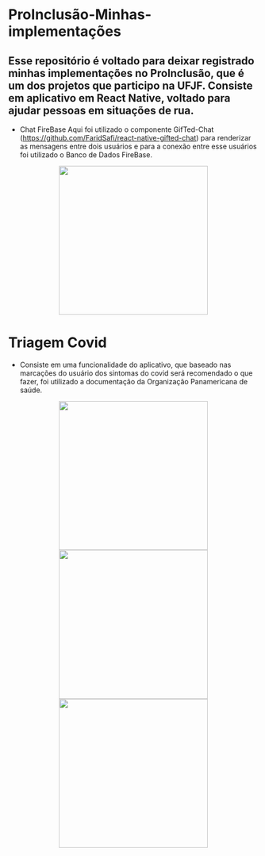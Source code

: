 # ProInclusão-Minhas-implementações
## Esse repositório é voltado para deixar registrado minhas implementações no ProInclusão, que é um dos projetos que participo na UFJF. Consiste em aplicativo em React Native, voltado para ajudar pessoas em situações de rua. 

* Chat FireBase
Aqui foi utilizado o componente GifTed-Chat (https://github.com/FaridSafi/react-native-gifted-chat) para renderizar as mensagens entre dois usuários e para a conexão entre esse usuários foi utilizado o Banco de Dados FireBase.
<p float="left" align="center">
<img src="https://raw.githubusercontent.com/MarcosMateusOS/ProInclusao-Minhas-implementacoes/main/chat.gif" width="300">
</p>

# Triagem Covid
  * Consiste em uma funcionalidade do aplicativo, que baseado nas marcações do usuário dos sintomas do covid será recomendado o que fazer, foi utilizado a documentação da Organização Panamericana de saúde.
  <p float="left" align="center">
 <img src="https://raw.githubusercontent.com/MarcosMateusOS/ProInclusao-Minhas-implementacoes/main/triagemCovid.jpeg" width="300" right="10px">
 <img src="https://raw.githubusercontent.com/MarcosMateusOS/ProInclusao-Minhas-implementacoes/main/recomedacaoCovid.jpeg" width="300">
 <img src="https://raw.githubusercontent.com/MarcosMateusOS/ProInclusao-Minhas-implementacoes/main/mapa.gif" width="300">
 </p>

